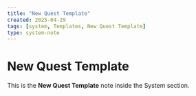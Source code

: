 ```yaml
---
title: "New Quest Template"
created: 2025-04-29
tags: [system, Templates, New Quest Template]
type: system-note
---
```


# New Quest Template

This is the **New Quest Template** note inside the System section.
